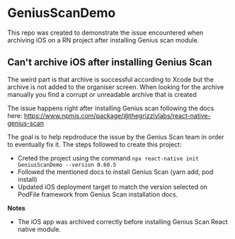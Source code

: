 # GeniusScanDemo
This repo was created to demonstrate the issue encountered when archiving iOS on a RN project after installing Genius scan module.


## Can't archive iOS after installing Genius Scan
The weird part is that archive is successful according to Xcode but the archive is not added to the organiser screen.
When looking for the archive manually you find a corrupt or unreadable archive that is created

The issue happens right after installing Genius scan following the docs here: https://www.npmjs.com/package/@thegrizzlylabs/react-native-genius-scan

The goal is to help repdroduce the issue by the Genius Scan team in order to eventually fix it.
The steps followed to create this project:
- Creted the project using the command `npx react-native init GeniusScanDemo --version 0.60.5`
- Followed the mentioned docs to install Genius Scan (yarn add, pod install)
- Updated iOS deployment target to match the version selected on PodFile framework from Genius Scan installation docs.

**Notes**
- The iOS app was archived correctly before installing Genius Scan React native module.
